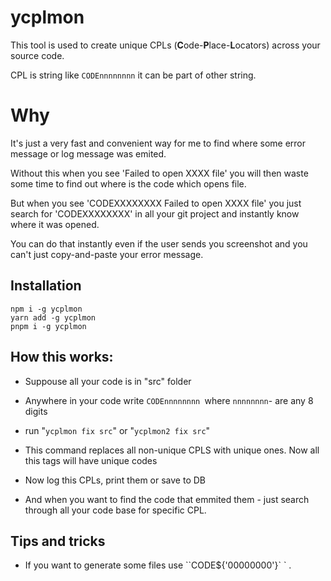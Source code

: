 # ycplmon

This tool is used to create unique CPLs (**C**ode-**P**lace-**L**ocators) across your source code.

CPL is string like `CODEnnnnnnnn` it can be part of other string.

# Why

It's just a very fast and convenient way for me to find where some error message or log message was emited.

Without this when you see 'Failed to open XXXX file' you will then waste some time to find out where is the code which opens file.

But when you see 'CODEXXXXXXXX Failed to open XXXX file' you just search for 'CODEXXXXXXXX' in all your git project and instantly know where it was opened.

You can do that instantly even if the user sends you screenshot and you can't just copy-and-paste your error message.

## Installation

```
npm i -g ycplmon
yarn add -g ycplmon
pnpm i -g ycplmon
```



## How this works:

- Suppouse all your code is in "src" folder

- Anywhere in your code write `CODEnnnnnnnn `where `nnnnnnnn`- are any 8 digits

- run "`ycplmon fix src`" or "`ycplmon2 fix src`"

- This command replaces all non-unique CPLS with unique ones. Now all this tags will have unique codes

- Now log this CPLs, print them or save to DB

- And when you want to find the code that emmited them - just search through all your code base for specific CPL.

## Tips and tricks

- If you want to generate some files use ``CODE${'00000000'}\` ` .
